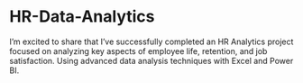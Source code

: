 # HR-Data-Analytics
I’m excited to share that I’ve successfully completed an HR Analytics project focused on analyzing key aspects of employee life, retention, and job satisfaction. Using advanced data analysis techniques with Excel and Power BI.
